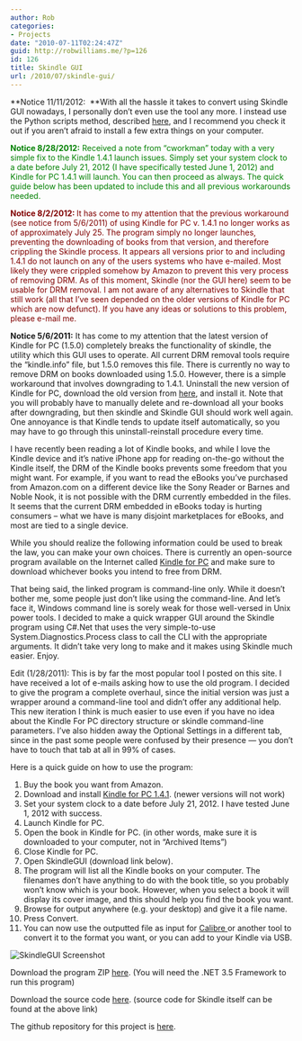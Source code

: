 ```yaml
---
author: Rob
categories:
- Projects
date: "2010-07-11T02:24:47Z"
guid: http://robwilliams.me/?p=126
id: 126
title: Skindle GUI
url: /2010/07/skindle-gui/
---
```

**Notice 11/11/2012:  **With all the hassle it takes to convert using Skindle GUI nowadays, I personally don’t even use the tool any more. I instead use the Python scripts method, described [here](/2012/11/guide-removing-kindle-drm-python-scripts/ "Guide: Removing Kindle DRM with Python Scripts"), and I recommend you check it out if you aren’t afraid to install a few extra things on your computer.

<span style="color: #008000;"><strong>Notice 8/28/2012:</strong> Received a note from “cworkman” today with a very simple fix to the Kindle 1.4.1 launch issues. Simply set your system clock to a date before July 21, 2012 (I have specifically tested June 1, 2012) and Kindle for PC 1.4.1 will launch. You can then proceed as always. The quick guide below has been updated to include this and all previous workarounds needed.</span>

<span style="color: #800000;"><strong>Notice 8/2/2012: </strong>It has come to my attention that the previous workaround (see notice from 5/6/2011) of using Kindle for PC v. 1.4.1 no longer works as of approximately July 25. The program simply no longer launches, preventing the downloading of books from that version, and therefore crippling the Skindle process. It appears all versions prior to and including 1.4.1 do not launch on any of the users systems who have e-mailed. Most likely they were crippled somehow by Amazon to prevent this very process of removing DRM. As of this moment, Skindle (nor the GUI here) seem to be usable for DRM removal. I am not aware of any alternatives to Skindle that still work (all that I’ve seen depended on the older versions of Kindle for PC which are now defunct). If you have any ideas or solutions to this problem, please e-mail me.</span>

**Notice 5/6/2011:** It has come to my attention that the latest version of Kindle for PC (1.5.0) completely breaks the functionality of skindle, the utility which this GUI uses to operate. All current DRM removal tools require the “kindle.info” file, but 1.5.0 removes this file. There is currently no way to remove DRM on books downloaded using 1.5.0. However, there is a simple workaround that involves downgrading to 1.4.1. Uninstall the new version of Kindle for PC, download the old version from [here](/upload/KindleForPC-installer-1.4.1.exe "Kindle for PC v 1.4.1 Installer - hosted here on robwilliams.me"), and install it. Note that you will probably have to manually delete and re-download all your books after downgrading, but then skindle and Skindle GUI should work well again. One annoyance is that Kindle tends to update itself automatically, so you may have to go through this uninstall-reinstall procedure every time.

I have recently been reading a lot of Kindle books, and while I love the Kindle device and it’s native iPhone app for reading on-the-go without the Kindle itself, the DRM of the Kindle books prevents some freedom that you might want. For example, if you want to read the eBooks you’ve purchased from Amazon.com on a different device like the Sony Reader or Barnes and Noble Nook, it is not possible with the DRM currently embedded in the files. It seems that the current DRM embedded in eBooks today is hurting consumers – what we have is many disjoint marketplaces for eBooks, and most are tied to a single device.

While you should realize the following information could be used to break the law, you can make your own choices. There is currently an open-source program available on the Internet called [Kindle for PC](http://www.amazon.com/gp/feature.html/ref=kcp_pc_mkt_lnd?docId=1000426311) and make sure to download whichever books you intend to free from DRM.

That being said, the linked program is command-line only. While it doesn’t bother me, some people just don’t like using the command-line. And let’s face it, Windows command line is sorely weak for those well-versed in Unix power tools. I decided to make a quick wrapper GUI around the Skindle program using C#.Net that uses the very simple-to-use System.Diagnostics.Process class to call the CLI with the appropriate arguments. It didn’t take very long to make and it makes using Skindle much easier. Enjoy.

Edit (1/28/2011): This is by far the most popular tool I posted on this site. I have received a lot of e-mails asking how to use the old program. I decided to give the program a complete overhaul, since the initial version was just a wrapper around a command-line tool and didn’t offer any additional help. This new iteration I think is much easier to use even if you have no idea about the Kindle For PC directory structure or skindle command-line parameters. I’ve also hidden away the Optional Settings in a different tab, since in the past some people were confused by their presence — you don’t have to touch that tab at all in 99% of cases.

Here is a quick guide on how to use the program:

  1. Buy the book you want from Amazon.
  2. Download and install [Kindle for PC 1.4.1](/upload/KindleForPC-installer-1.4.1.exe "Kindle For PC v. 1.4.1"). (newer versions will not work)
  3. Set your system clock to a date before July 21, 2012. I have tested June 1, 2012 with success.
  4. Launch Kindle for PC.
  5. Open the book in Kindle for PC. (in other words, make sure it is downloaded to your computer, not in “Archived Items”)
  6. Close Kindle for PC.
  7. Open SkindleGUI (download link below).
  8. The program will list all the Kindle books on your computer. The filenames don’t have anything to do with the book title, so you probably won’t know which is your book. However, when you select a book it will display its cover image, and this should help you find the book you want.
  9. Browse for output anywhere (e.g. your desktop) and give it a file name.
 10. Press Convert.
 11. You can now use the outputted file as input for [Calibre ](http://calibre-ebook.com/)or another tool to convert it to the format you want, or you can add to your Kindle via USB.

![SkindleGUI Screenshot](/images/screens/SkindleGUI.jpg) 

Download the program ZIP [here](/weekly/SkindleGUI_exec.zip "Download SkindleGUI Executables"). (You will need the .NET 3.5 Framework to run this program)

Download the source code [here](/weekly/SkindleGUI_src.zip "Download SkindleGUI Source Code"). (source code for Skindle itself can be found at the above link)

The github repository for this project is [here](https://github.com/robwil/SkindleGUI).